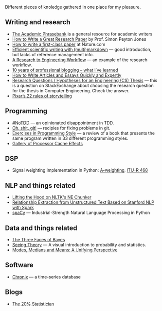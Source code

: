 Different pieces of knoledge gathered in one place for my pleasure.

## Writing and research

- [The Academic Phrasebank](http://www.phrasebank.manchester.ac.uk/) is a general resource for academic writers
- [How to Write a Great Research Paper](https://www.microsoft.com/en-us/research/video/how-to-write-a-great-research-paper-3/) by Prof. Simon Peyton Jones
- [How to write a first-class paper](https://www.nature.com/articles/d41586-018-02404-4) at Nature.com
- [Efficient scientific writing with (multi)markdown](http://wwwpub.zih.tu-dresden.de/~s4560758/resources/multimarkdown.pdf) — good introduction, but lacks of reference management info.
- [A Research to Engineering Workflow](http://dustintran.com/blog/a-research-to-engineering-workflow) — an example of the research workflow.
- [10 years of professional blogging – what I’ve learned](http://andrewchen.co/professional-blogging/)
- [How to Write Articles and Essays Quickly and Expertly](http://www.downes.ca/post/38526)
- [Research Questions / Hypotheses for an Engineering (CS) Thesis](https://academia.stackexchange.com/a/38954) — this is a question on StackExchange about choosing the research question for the thesis in Computer Engineering. Check the answer.
- [Pixar’s 22 rules of storytelling](https://www.aerogrammestudio.com/2013/03/07/pixars-22-rules-of-storytelling/)

## Programming

- [#NoTDD](https://blogs.msdn.microsoft.com/ericgu/2017/06/22/notdd/) — an opinionated disappointment in TDD.
- [Oh, shit, git!](http://ohshitgit.com/) — recipies for fixing problems in git.
- [Exercises in Programming Style](https://henrikwarne.com/2018/03/13/exercises-in-programming-style/) — a review of a book that presents the same program written in 33 different programming styles.
- [Gallery of Processor Cache Effects](http://igoro.com/archive/gallery-of-processor-cache-effects/)

## DSP
- Signal weighting implementation in Python: [A-weighting](https://github.com/endolith/waveform-analyzer/blob/master/A_weighting.py), [ITU-R 468](https://github.com/endolith/waveform-analyzer/blob/master/ITU_R_468_weighting.py)

## NLP and things related
- [Lifting the Hood on NLTK's NE Chunker](http://mattshomepage.com/articles/2016/May/23/nltk_nec/)
- [Relationship Extraction from Unstructured Text Based on Stanford NLP with Spark](https://youtu.be/PlmNvfyVy_4?t=14m1s)
- [spaCy](https://spacy.io/) — Industrial-Strength Natural Language Processing in Python

## Data and things related
- [The Three Faces of Bayes](https://slackprop.wordpress.com/2016/08/28/the-three-faces-of-bayes/)
- [Seeing Theory](http://students.brown.edu/seeing-theory/) — A visual introduction to probability and statistics.
- [Modes, Medians and Means: A Unifying Perspective](http://www.johnmyleswhite.com/notebook/2013/03/22/modes-medians-and-means-an-unifying-perspective/)

## Software

- [Chronix](http://www.chronix.io/) — a time-series database

## Blogs

- [The 20% Statistician](http://daniellakens.blogspot.fi/)
